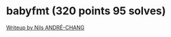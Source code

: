 # babyfmt (320 points 95 solves)

[Writeup by Nils ANDRÉ-CHANG](https://www.nilsand.re/ctf/writeup/2020/05/31/castorsCTF20.html#babyfmt-320-points-95-solves)

